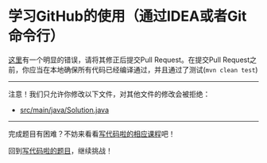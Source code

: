 # 学习GitHub的使用（通过IDEA或者Git命令行）

[这里](https://github.com/hcsp/fix-add-function/blob/master/src/main/java/Solution.java)有一个明显的错误，请将其修正后提交Pull Request。在提交Pull Request之前，你应当在本地确保所有代码已经编译通过，并且通过了测试(`mvn clean test`)

-----
注意！我们只允许你修改以下文件，对其他文件的修改会被拒绝：
- [src/main/java/Solution.java](https://github.com/hcsp/fix-add-function/blob/master/src/main/java/Solution.java)
-----


完成题目有困难？不妨来看看[写代码啦的相应课程](https://xiedaimala.com/tasks/bd34186b-63f2-4e2d-9145-0c61e2cc0f63/video_tutorials/0378de3c-cfd0-4b2d-b8fc-d04b6f613777)吧！

回到[写代码啦的题目](https://xiedaimala.com/tasks/bd34186b-63f2-4e2d-9145-0c61e2cc0f63/quizzes/4d1d2c45-bbc3-499e-9550-f3e35066eecb)，继续挑战！

